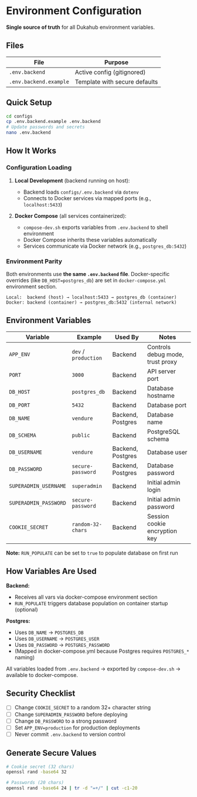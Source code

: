# Environment Configuration

**Single source of truth** for all Dukahub environment variables.

## Files

| File                   | Purpose                       |
| ---------------------- | ----------------------------- |
| `.env.backend`         | Active config (gitignored)    |
| `.env.backend.example` | Template with secure defaults |

## Quick Setup

```bash
cd configs
cp .env.backend.example .env.backend
# Update passwords and secrets
nano .env.backend
```

## How It Works

### Configuration Loading

1. **Local Development** (backend running on host):

   - Backend loads `configs/.env.backend` via `dotenv`
   - Connects to Docker services via mapped ports (e.g., `localhost:5433`)

2. **Docker Compose** (all services containerized):
   - `compose-dev.sh` exports variables from `.env.backend` to shell environment
   - Docker Compose inherits these variables automatically
   - Services communicate via Docker network (e.g., `postgres_db:5432`)

### Environment Parity

Both environments use **the same `.env.backend` file**. Docker-specific overrides (like `DB_HOST=postgres_db`) are set in `docker-compose.yml` environment section.

```
Local:  backend (host) → localhost:5433 → postgres_db (container)
Docker: backend (container) → postgres_db:5432 (internal network)
```

## Environment Variables

| Variable              | Example              | Used By           | Notes                            |
| --------------------- | -------------------- | ----------------- | -------------------------------- |
| `APP_ENV`             | `dev` / `production` | Backend           | Controls debug mode, trust proxy |
| `PORT`                | `3000`               | Backend           | API server port                  |
| `DB_HOST`             | `postgres_db`        | Backend           | Database hostname                |
| `DB_PORT`             | `5432`               | Backend           | Database port                    |
| `DB_NAME`             | `vendure`            | Backend, Postgres | Database name                    |
| `DB_SCHEMA`           | `public`             | Backend           | PostgreSQL schema                |
| `DB_USERNAME`         | `vendure`            | Backend, Postgres | Database user                    |
| `DB_PASSWORD`         | `secure-password`    | Backend, Postgres | Database password                |
| `SUPERADMIN_USERNAME` | `superadmin`         | Backend           | Initial admin login              |
| `SUPERADMIN_PASSWORD` | `secure-password`    | Backend           | Initial admin password           |
| `COOKIE_SECRET`       | `random-32-chars`    | Backend           | Session cookie encryption key    |

**Note:** `RUN_POPULATE` can be set to `true` to populate database on first run

## How Variables Are Used

**Backend:**

- Receives all vars via docker-compose environment section
- `RUN_POPULATE` triggers database population on container startup (optional)

**Postgres:**

- Uses `DB_NAME` → `POSTGRES_DB`
- Uses `DB_USERNAME` → `POSTGRES_USER`
- Uses `DB_PASSWORD` → `POSTGRES_PASSWORD`
- (Mapped in docker-compose.yml because Postgres requires `POSTGRES_*` naming)

All variables loaded from `.env.backend` → exported by `compose-dev.sh` → available to docker-compose.

## Security Checklist

- [ ] Change `COOKIE_SECRET` to a random 32+ character string
- [ ] Change `SUPERADMIN_PASSWORD` before deploying
- [ ] Change `DB_PASSWORD` to a strong password
- [ ] Set `APP_ENV=production` for production deployments
- [ ] Never commit `.env.backend` to version control

## Generate Secure Values

```bash
# Cookie secret (32 chars)
openssl rand -base64 32

# Passwords (20 chars)
openssl rand -base64 24 | tr -d "=+/" | cut -c1-20

```
